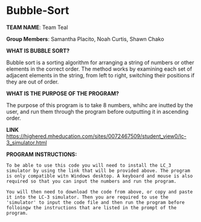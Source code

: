 # Bubble-Sort

**TEAM NAME**: Team Teal


**Group Members**: Samantha Placito, Noah Curtis, Shawn Chako


**WHAT IS BUBBLE SORT?**

  Bubble sort is a sorting algorithm for arranging a string of numbers or other elements in the correct order. The method works by examining each set of adjacent elements in the string, from left to right, switching their positions if they are out of order.
  
**WHAT IS THE PURPOSE OF THE PROGRAM?**

  The purpose of this program is to take 8 numbers, whihc are inutted by the user, and run them through the program before outputting it in ascending order. 
  

**LINK**
https://highered.mheducation.com/sites/0072467509/student_view0/lc-3_simulator.html

 **PROGRAM INSTRUCTIONS:**
  
    To be able to use this code you will need to install the LC_3 simulator by using the link that will be provided above. The program is only compatible witn Windows desktop. A keyboard and mouse is also required so that you can input the numbers and run the program. 
    
    You will then need to download the code from above, or copy and paste it into the LC-3 simulator. Then you are required to use the 'simulator' to input the code file and then run the program before folloingw the instructions that are listed in the prompt of the program.
